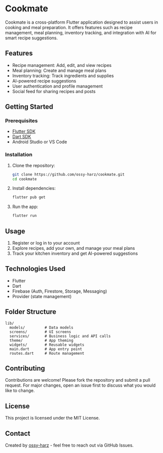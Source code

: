 
# Cookmate

Cookmate is a cross-platform Flutter application designed to assist users in cooking and meal preparation. It offers features such as recipe management, meal planning, inventory tracking, and integration with AI for smart recipe suggestions.

## Features

- Recipe management: Add, edit, and view recipes
- Meal planning: Create and manage meal plans
- Inventory tracking: Track ingredients and supplies
- AI-powered recipe suggestions
- User authentication and profile management
- Social feed for sharing recipes and posts

## Getting Started

### Prerequisites
- [Flutter SDK](https://flutter.dev/docs/get-started/install)
- [Dart SDK](https://dart.dev/get-dart)
- Android Studio or VS Code

### Installation
1. Clone the repository:
   ```sh
   git clone https://github.com/ossy-harz/cookmate.git
   cd cookmate
   ```
2. Install dependencies:
   ```sh
   flutter pub get
   ```
3. Run the app:
   ```sh
   flutter run
   ```

## Usage

1. Register or log in to your account
2. Explore recipes, add your own, and manage your meal plans
3. Track your kitchen inventory and get AI-powered suggestions

## Technologies Used

- Flutter
- Dart
- Firebase (Auth, Firestore, Storage, Messaging)
- Provider (state management)

## Folder Structure

```
lib/
  models/         # Data models
  screens/        # UI screens
  services/       # Business logic and API calls
  theme/          # App theming
  widgets/        # Reusable widgets
  main.dart       # App entry point
  routes.dart     # Route management
```

## Contributing

Contributions are welcome! Please fork the repository and submit a pull request. For major changes, open an issue first to discuss what you would like to change.

## License

This project is licensed under the MIT License.

## Contact

Created by [ossy-harz](https://github.com/ossy-harz) - feel free to reach out via GitHub Issues.
